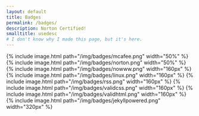 ```yaml
---
layout: default
title: Badges
permalink: /badges/
description: Norton Certified!
smalltitle: usedesc
# I don't know why I made this page, but it's here.
---
```


<style>
figure.image { text-align: center; background-color: #eaeaea; border-radius: 4px; padding: 4px; }
</style>

{% include image.html path="/img/badges/mcafee.png" width="50%" %}
{% include image.html path="/img/badges/norton.png" width="50%" %}
{% include image.html path="/img/badges/nowww.png" width="160px" %}
{% include image.html path="/img/badges/linux.png" width="160px" %}
{% include image.html path="/img/badges/rss.png" width="160px" %}
{% include image.html path="/img/badges/validcss.png" width="160px" %}
{% include image.html path="/img/badges/validhtml.png" width="160px" %}
{% include image.html path="/img/badges/jekyllpowered.png" width="320px" %}
